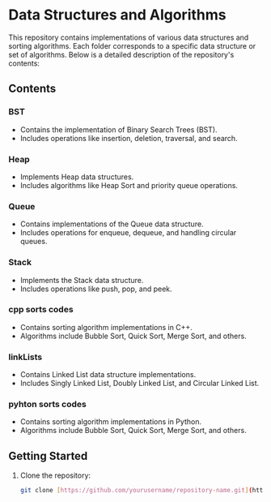 # Data Structures and Algorithms

This repository contains implementations of various data structures and sorting algorithms. Each folder corresponds to a specific data structure or set of algorithms. Below is a detailed description of the repository's contents:

## Contents

### **BST**
- Contains the implementation of Binary Search Trees (BST).
- Includes operations like insertion, deletion, traversal, and search.

### **Heap**
- Implements Heap data structures.
- Includes algorithms like Heap Sort and priority queue operations.

### **Queue**
- Contains implementations of the Queue data structure.
- Includes operations for enqueue, dequeue, and handling circular queues.

### **Stack**
- Implements the Stack data structure.
- Includes operations like push, pop, and peek.

### **cpp sorts codes**
- Contains sorting algorithm implementations in C++.
- Algorithms include Bubble Sort, Quick Sort, Merge Sort, and others.

### **linkLists**
- Contains Linked List data structure implementations.
- Includes Singly Linked List, Doubly Linked List, and Circular Linked List.

### **pyhton sorts codes**
- Contains sorting algorithm implementations in Python.
- Algorithms include Bubble Sort, Quick Sort, Merge Sort, and others.

## Getting Started


1. Clone the repository:
   ```bash
   git clone [https://github.com/yourusername/repository-name.git](https://github.com/AhmadIrsahaid/DS-and-Algorithms.git)
